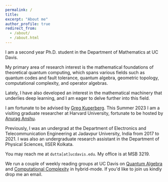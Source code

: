 ```yaml
---
permalink: /
title:
excerpt: "About me"
author_profile: true
redirect_from: 
  - /about/
  - /about.html
---
```


I am a second year Ph.D. student in the Department of Mathematics at UC Davis.

My primary area of research interest is the mathematical foundations of theoretical quantum computing, which spans various fields such as quantum codes and fault tolerance, quantum algebra, geometric topology, computational complexity, and operator algebras.

Lately, I have also developed an interest in the mathematical machinery that underlies deep learning, and I am eager to delve further into this field.

I am fortunate to be advised by <a href="https://www.math.ucdavis.edu/~greg" target="_blank">Greg Kuperberg</a>. This Summer 2023 I am a visiting graduate researcher at Harvard University, fortunate to be hosted by <a href="https://anuraganshu.seas.harvard.edu/" target="_blank">Anurag Anshu</a>.

Previously, I was an undergrad at the Department of Electronics and Telecommunication Engineering at Jadavpur University, India from 2017 to 2021. I was also an undergraduate research assistant in the Department of Physical Sciences, IISER Kolkata.

You may reach me at `dutta[at]ucdavis.edu`. My office is at MSB 3219. 

We run a couple of weekly reading groups at UC Davis on <a href="https://sites.google.com/ucdavis.edu/quantumalgebragroup" target="_blank">Quantum Algebra</a> and <a href="https://sites.google.com/ucdavis.edu/computationalcomplexitygroup" target="_blank">Computational Complexity</a> in hybrid-mode. If you'd like to join us kindly drop me an email.
